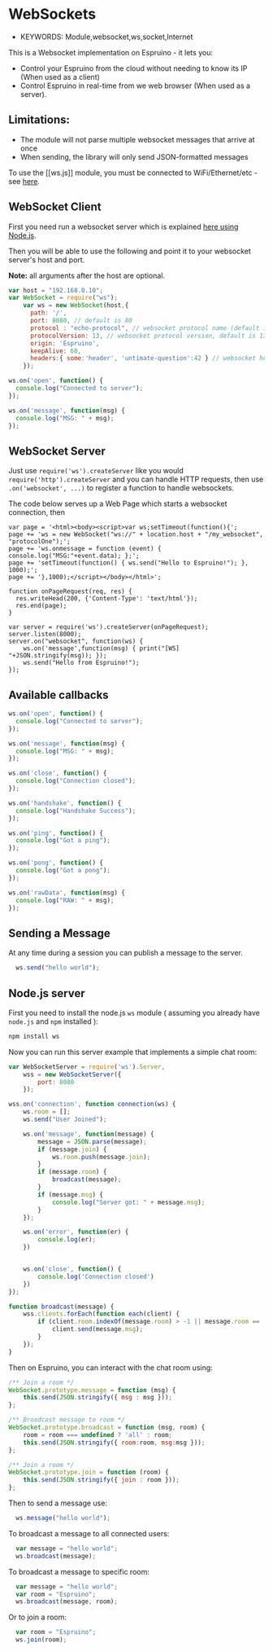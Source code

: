 <!--- Copyright (c) 2015 Gordon Williams & Sameh Hady. See the file LICENSE for copying permission. -->
WebSockets
==========

* KEYWORDS: Module,websocket,ws,socket,Internet

This is a Websocket implementation on Espruino - it lets you:

* Control your Espruino from the cloud without needing to know its IP (When used as a client)
* Control Espruino in real-time from we web browser (When used as a server).

Limitations:
-----------

* The module will not parse multiple websocket messages that arrive at once
* When sending, the library will only send JSON-formatted messages

To use the [[ws.js]] module, you must be connected to WiFi/Ethernet/etc - see [here](/Internet).

WebSocket Client
----------------

First you need run a websocket server which is explained [here using Node.js](https://www.npmjs.com/package/ws).

Then you will be able to use the following and point it to your websocket server's host and port.

**Note:** all arguments after the host are optional.

```js
var host = "192.168.0.10";
var WebSocket = require("ws");
    var ws = new WebSocket(host,{
      path: '/',
      port: 8080, // default is 80
      protocol : "echo-protocol", // websocket protocol name (default is none)
      protocolVersion: 13, // websocket protocol version, default is 13
      origin: 'Espruino',
      keepAlive: 60,
      headers:{ some:'header', 'untimate-question':42 } // websocket headers to be used e.g. for auth (default is none)
    });

ws.on('open', function() {
  console.log("Connected to server");
});

ws.on('message', function(msg) {
  console.log("MSG: " + msg);
});
```

WebSocket Server
----------------

Just use `require('ws').createServer` like you would `require('http').createServer` and you can handle HTTP requests,
then use `.on('websocket', ...)` to register a function to handle websockets.

The code below serves up a Web Page which starts a websocket connection, then

```
var page = '<html><body><script>var ws;setTimeout(function(){';
page += 'ws = new WebSocket("ws://" + location.host + "/my_websocket", "protocolOne");';
page += 'ws.onmessage = function (event) { console.log("MSG:"+event.data); };';
page += 'setTimeout(function() { ws.send("Hello to Espruino!"); }, 1000);';
page += '},1000);</script></body></html>';

function onPageRequest(req, res) {
  res.writeHead(200, {'Content-Type': 'text/html'});
  res.end(page);
}

var server = require('ws').createServer(onPageRequest);
server.listen(8000);
server.on("websocket", function(ws) {
    ws.on('message',function(msg) { print("[WS] "+JSON.stringify(msg)); });
    ws.send("Hello from Espruino!");
});
```


Available callbacks
-----------

```js
ws.on('open', function() {
  console.log("Connected to server");
});

ws.on('message', function(msg) {
  console.log("MSG: " + msg);
});

ws.on('close', function() {
  console.log("Connection closed");
});

ws.on('handshake', function() {
  console.log("Handshake Success");
});

ws.on('ping', function() {
  console.log("Got a ping");
});

ws.on('pong', function() {
  console.log("Got a pong");
});

ws.on('rawData', function(msg) {
  console.log("RAW: " + msg);
});
```

Sending a Message
-----------

At any time during a session you can publish a message to the server.

```js
  ws.send("hello world");
```

Node.js server
---------------

First you need to install the node.js `ws` module ( assuming you already have `node.js` and `npm` installed ):

```js
npm install ws
```

Now you can run this server example that implements a simple chat room:

```js
var WebSocketServer = require('ws').Server,
    wss = new WebSocketServer({
        port: 8080
    });

wss.on('connection', function connection(ws) {
    ws.room = [];
    ws.send("User Joined");

    ws.on('message', function(message) {
        message = JSON.parse(message);
        if (message.join) {
            ws.room.push(message.join);
        }
        if (message.room) {
            broadcast(message);
        }
        if (message.msg) {
            console.log("Server got: " + message.msg);
        }
    });

    ws.on('error', function(er) {
        console.log(er);
    })


    ws.on('close', function() {
        console.log('Connection closed')
    })
});

function broadcast(message) {
    wss.clients.forEach(function each(client) {
        if (client.room.indexOf(message.room) > -1 || message.room == 'all') {
            client.send(message.msg);
        }
    });
}
```

Then on Espruino, you can interact with the chat room using:

```js
/** Join a room */
WebSocket.prototype.message = function (msg) {
    this.send(JSON.stringify({ msg : msg }));
};

/** Broadcast message to room */
WebSocket.prototype.broadcast = function (msg, room) {
    room = room === undefined ? 'all' : room;
    this.send(JSON.stringify({ room:room, msg:msg }));
};

/** Join a room */
WebSocket.prototype.join = function (room) {
    this.send(JSON.stringify({ join : room }));
};
```

Then to send a message use:

```js
  ws.message("hello world");
```

To broadcast a message to all connected users:

```js
  var message = "hello world";
  ws.broadcast(message);
```

To broadcast a message to specific room:

```js
  var message = "hello world";
  var room = "Espruino";
  ws.broadcast(message, room);
```

Or to join a room:

```js
  var room = "Espruino";
  ws.join(room);
```
